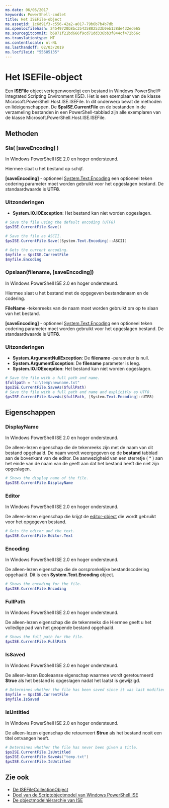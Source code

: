 ```yaml
---
ms.date: 06/05/2017
keywords: PowerShell-cmdlet
title: Het ISEFile-object
ms.assetid: 1c6d91f3-c556-42a2-a017-79b6b7b4b7db
ms.openlocfilehash: 24549720b8bc35435882533b0eb138de432ede65
ms.sourcegitcommit: b6871f21bd666f9cd71dd336bb3f844cf472b56c
ms.translationtype: MT
ms.contentlocale: nl-NL
ms.lasthandoff: 02/03/2019
ms.locfileid: "55685135"
---
```

# <a name="the-isefile-object"></a>Het ISEFile-object

Een **ISEFile** object vertegenwoordigt een bestand in Windows PowerShell® Integrated Scripting Environment (ISE). Het is een exemplaar van de klasse Microsoft.PowerShell.Host.ISE.ISEFile. In dit onderwerp bevat de methoden en lideigenschappen. De **$psISE.CurrentFile** en de bestanden in de verzameling bestanden in een PowerShell-tabblad zijn alle exemplaren van de klasse Microsoft.PowerShell.Host.ISE.ISEFile.

## <a name="methods"></a>Methoden

### <a name="save-saveencoding-"></a>Sla\( \[saveEncoding\] \)

In Windows PowerShell ISE 2.0 en hoger ondersteund.

Hiermee slaat u het bestand op schijf.

**\[saveEncoding\]**  - optioneel [System.Text.Encoding](https://msdn.microsoft.com/library/system.text.encoding.aspx) een optioneel teken codering parameter moet worden gebruikt voor het opgeslagen bestand. De standaardwaarde is **UTF8**.

### <a name="exceptions"></a>Uitzonderingen

- **System.IO.IOException**: Het bestand kan niet worden opgeslagen.

```powershell
# Save the file using the default encoding (UTF8)
$psISE.CurrentFile.Save()

# Save the file as ASCII.
$psISE.CurrentFile.Save([System.Text.Encoding]::ASCII)

# Gets the current encoding.
$myfile = $psISE.CurrentFile
$myfile.Encoding
```

### <a name="saveasfilename-saveencoding"></a>Opslaan\(filename, \[saveEncoding\]\)

In Windows PowerShell ISE 2.0 en hoger ondersteund.

Hiermee slaat u het bestand met de opgegeven bestandsnaam en de codering.

**FileName** -tekenreeks van de naam moet worden gebruikt om op te slaan van het bestand.

**\[saveEncoding\]**  - optioneel [System.Text.Encoding](https://msdn.microsoft.com/library/system.text.encoding.aspx) een optioneel teken codering parameter moet worden gebruikt voor het opgeslagen bestand. De standaardwaarde is **UTF8**.

### <a name="exceptions"></a>Uitzonderingen

- **System.ArgumentNullException**: De **filename** -parameter is null.
- **System.ArgumentException**: De **filename** parameter is leeg.
- **System.IO.IOException**: Het bestand kan niet worden opgeslagen.

```powershell
# Save the file with a full path and name.
$fullpath = "c:\temp\newname.txt"
$psISE.CurrentFile.SaveAs($fullPath)
# Save the file with a full path and name and explicitly as UTF8.
$psISE.CurrentFile.SaveAs($fullPath, [System.Text.Encoding]::UTF8)
```

## <a name="properties"></a>Eigenschappen

### <a name="displayname"></a>DisplayName

In Windows PowerShell ISE 2.0 en hoger ondersteund.

De alleen-lezen eigenschap die de tekenreeks zijn met de naam van dit bestand opgehaald. De naam wordt weergegeven op de **bestand** tabblad aan de bovenkant van de editor. De aanwezigheid van een sterretje \( \* \) aan het einde van de naam van de geeft aan dat het bestand heeft die niet zijn opgeslagen.

```powershell
# Shows the display name of the file.
$psISE.CurrentFile.DisplayName
```

### <a name="editor"></a>Editor

In Windows PowerShell ISE 2.0 en hoger ondersteund.

De alleen-lezen eigenschap die krijgt de [editor-object](The-ISEEditor-Object.md) die wordt gebruikt voor het opgegeven bestand.

```powershell
# Gets the editor and the text.
$psISE.CurrentFile.Editor.Text
```

### <a name="encoding"></a>Encoding

In Windows PowerShell ISE 2.0 en hoger ondersteund.

De alleen-lezen eigenschap die de oorspronkelijke bestandscodering opgehaald. Dit is een **System.Text.Encoding** object.

```powershell
# Shows the encoding for the file.
$psISE.CurrentFile.Encoding
```

### <a name="fullpath"></a>FullPath

In Windows PowerShell ISE 2.0 en hoger ondersteund.

De alleen-lezen eigenschap die de tekenreeks die Hiermee geeft u het volledige pad van het geopende bestand opgehaald.

```powershell
# Shows the full path for the file.
$psISE.CurrentFile.FullPath
```

### <a name="issaved"></a>IsSaved

In Windows PowerShell ISE 2.0 en hoger ondersteund.

De alleen-lezen Booleaanse eigenschap waarmee wordt geretourneerd **$true** als het bestand is opgeslagen nadat het laatst is gewijzigd.

```powershell
# Determines whether the file has been saved since it was last modified.
$myfile = $psISE.CurrentFile
$myfile.IsSaved
```

### <a name="isuntitled"></a>IsUntitled

In Windows PowerShell ISE 2.0 en hoger ondersteund.

De alleen-lezen eigenschap die retourneert **$true** als het bestand nooit een titel ontvangen heeft.

```powershell
# Determines whether the file has never been given a title.
$psISE.CurrentFile.IsUntitled
$psISE.CurrentFile.SaveAs("temp.txt")
$psISE.CurrentFile.IsUntitled
```

## <a name="see-also"></a>Zie ook

- [De ISEFileCollectionObject](The-ISEFileCollection-Object.md)
- [Doel van de Scriptobjectmodel van Windows PowerShell ISE](Purpose-of-the-Windows-PowerShell-ISE-Scripting-Object-Model.md)
- [De objectmodelhiërarchie van ISE](The-ISE-Object-Model-Hierarchy.md)